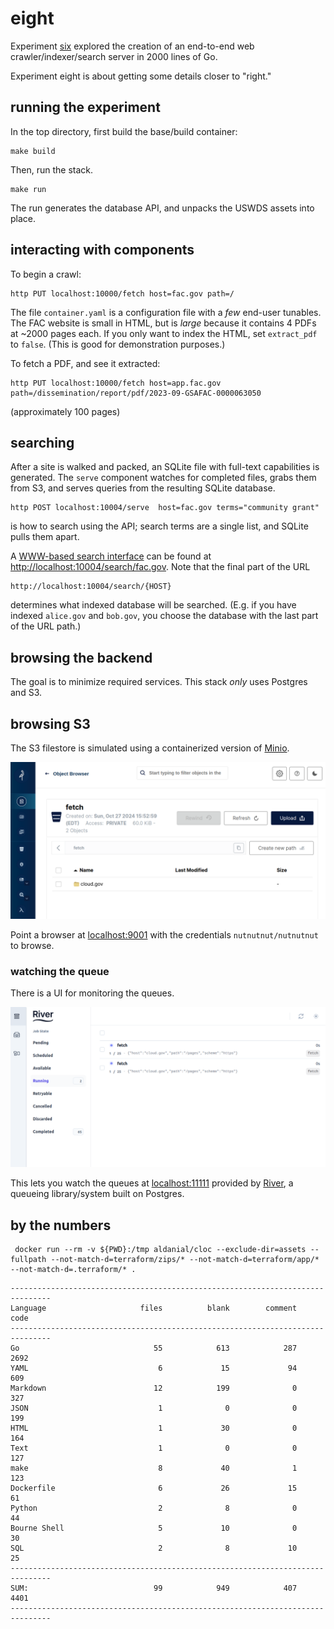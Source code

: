 # eight

Experiment [six](https://github.com/jadudm/six) explored the creation of an end-to-end web crawler/indexer/search server in 2000 lines of Go.

Experiment eight is about getting some details closer to "right."

## running the experiment

In the top directory, first build the base/build container:

```
make build
```

Then, run the stack.

```
make run
```

The run generates the database API, and unpacks the USWDS assets into place.

## interacting with components

To begin a crawl:

```
http PUT localhost:10000/fetch host=fac.gov path=/
```

The file `container.yaml` is a configuration file with a *few* end-user tunables. The FAC website is small in HTML, but is *large* because it contains 4 PDFs at ~2000 pages each. If you only want to index the HTML, set `extract_pdf` to `false`. (This is good for demonstration purposes.)

To fetch a PDF, and see it extracted:

```
http PUT localhost:10000/fetch host=app.fac.gov path=/dissemination/report/pdf/2023-09-GSAFAC-0000063050
```

(approximately 100 pages)

## searching 

After a site is walked and packed, an SQLite file with full-text capabilities is generated. The `serve` component watches for completed files, grabs them from S3, and serves queries from the resulting SQLite database.

```
http POST localhost:10004/serve  host=fac.gov terms="community grant"
```

is how to search using the API; search terms are a single list, and SQLite pulls them apart.

A [WWW-based search interface](http://localhost:10004/search/fac.gov) can be found at [http://localhost:10004/search/fac.gov](http://localhost:10004/search/fac.gov). Note that the final part of the URL

```
http://localhost:10004/search/{HOST}
```

determines what indexed database will be searched. (E.g. if you have indexed `alice.gov` and `bob.gov`, you choose the database with the last part of the URL path.)

## browsing the backend

The goal is to minimize required services. This stack *only* uses Postgres and S3. 

## browsing S3

The S3 filestore is simulated using a containerized version of [Minio](https://min.io).

![alt text](docs/images/minio.png)

Point a browser at [localhost:9001](http://localhost:9001) with the credentials `nutnutnut/nutnutnut` to browse.

### watching the queue

There is a UI for monitoring the queues.

![alt text](docs/images/riverui.png)

This lets you watch the queues at [localhost:11111](http://localhost:11111) provided by [River](https://riverqueue.com/), a queueing library/system built on Postgres. 


## by the numbers

```
 docker run --rm -v ${PWD}:/tmp aldanial/cloc --exclude-dir=assets --fullpath --not-match-d=terraform/zips/* --not-match-d=terraform/app/* --not-match-d=.terraform/* .
```

```
-------------------------------------------------------------------------------
Language                     files          blank        comment           code
-------------------------------------------------------------------------------
Go                              55            613            287           2692
YAML                             6             15             94            609
Markdown                        12            199              0            327
JSON                             1              0              0            199
HTML                             1             30              0            164
Text                             1              0              0            127
make                             8             40              1            123
Dockerfile                       6             26             15             61
Python                           2              8              0             44
Bourne Shell                     5             10              0             30
SQL                              2              8             10             25
-------------------------------------------------------------------------------
SUM:                            99            949            407           4401
-------------------------------------------------------------------------------
```
